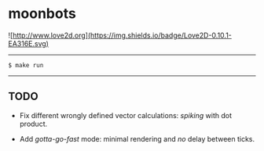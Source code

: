 # moonbots

![http://www.love2d.org](https://img.shields.io/badge/Love2D-0.10.1-EA316E.svg)

---
```
$ make run
```
---

TODO
---

- Fix different wrongly defined vector calculations: *spiking* with dot product.

- Add *gotta-go-fast* mode: minimal rendering and *no* delay between ticks. 

